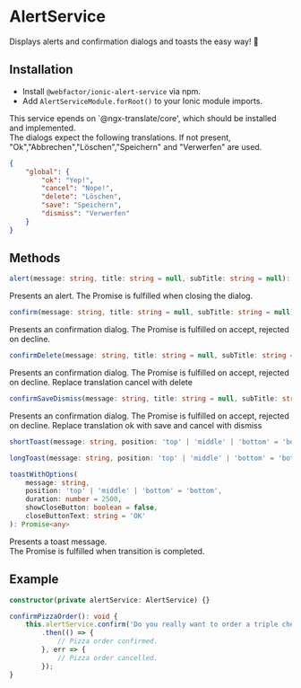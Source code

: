 # AlertService

Displays alerts and confirmation dialogs and toasts the easy way! 🚨

## Installation

-   Install `@webfactor/ionic-alert-service` via npm.
-   Add `AlertServiceModule.forRoot()` to your Ionic module imports.

This service epends on `@ngx-translate/core', which should be installed and implemented.  
The dialogs expect the following translations. If not present, "Ok","Abbrechen","Löschen","Speichern" and "Verwerfen" are used.

```json
{
    "global": {
        "ok": "Yep!",
        "cancel": "Nope!",
        "delete": "Löschen",
        "save": "Speichern",
        "dismiss": "Verwerfen"
    }
}
```

## Methods

```typescript
alert(message: string, title: string = null, subTitle: string = null): Promise<any>
```

Presents an alert. The Promise is fulfilled when closing the dialog.

```typescript
confirm(message: string, title: string = null, subTitle: string = null): Promise<any>
```

Presents an confirmation dialog. The Promise is fulfilled on accept, rejected on decline.

```typescript
confirmDelete(message: string, title: string = null, subTitle: string = null): Promise<any>
```

Presents an confirmation dialog. The Promise is fulfilled on accept, rejected on decline. Replace translation cancel with delete

```typescript
confirmSaveDismiss(message: string, title: string = null, subTitle: string = null): Promise<any>
```

Presents an confirmation dialog. The Promise is fulfilled on accept, rejected on decline. Replace translation ok with save and cancel with dismiss

```typescript
shortToast(message: string, position: 'top' | 'middle' | 'bottom' = 'bottom'): Promise<any>

longToast(message: string, position: 'top' | 'middle' | 'bottom' = 'bottom'): Promise<any>

toastWithOptions(
    message: string,
    position: 'top' | 'middle' | 'bottom' = 'bottom',
    duration: number = 2500,
    showCloseButton: boolean = false,
    closeButtonText: string = 'OK'
): Promise<any>
```

Presents a toast message.  
The Promise is fulfilled when transition is completed.

## Example

```typescript
constructor(private alertService: AlertService) {}

confirmPizzaOrder(): void {
    this.alertService.confirm('Do you really want to order a triple cheese pizza?')
        .then(() => {
            // Pizza order confirmed.
        }, err => {
            // Pizza order cancelled.
        });
}
```
